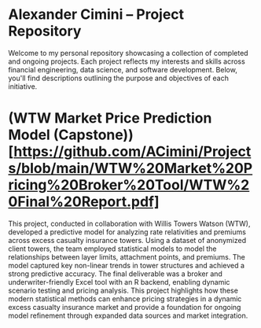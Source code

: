# Alexander Cimini – Project Repository

Welcome to my personal repository showcasing a collection of completed and ongoing projects. Each project reflects my interests and skills across financial engineering, data science, and software development. Below, you'll find descriptions outlining the purpose and objectives of each initiative.

# (WTW Market Price Prediction Model (Capstone))[https://github.com/ACimini/Projects/blob/main/WTW%20Market%20Pricing%20Broker%20Tool/WTW%20Final%20Report.pdf]

This project, conducted in collaboration with Willis Towers Watson (WTW), developed a predictive model for analyzing rate relativities and premiums across excess casualty insurance towers. Using a dataset of anonymized client towers, the team employed statistical models to model the relationships between layer limits, attachment points, and premiums. The model captured key non-linear trends in tower structures and achieved a strong predictive accuracy. The final deliverable was a broker and underwriter-friendly Excel tool with an R backend, enabling dynamic scenario testing and pricing analysis. This project highlights how these modern statistical methods can enhance pricing strategies in a dynamic excess casualty insurance market and provide a foundation for ongoing model refinement through expanded data sources and market integration.

